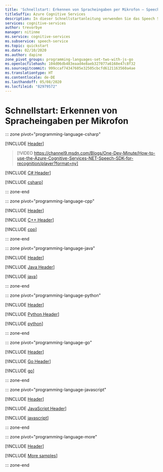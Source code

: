 ```yaml
---
title: 'Schnellstart: Erkennen von Spracheingaben per Mikrofon – Speech-Dienst'
titleSuffix: Azure Cognitive Services
description: In dieser Schnellstartanleitung verwenden Sie das Speech SDK zur interaktiven Erkennung von Sprache aus Audiodaten, die über ein Mikrofon erfasst wurden.
services: cognitive-services
author: trevorbye
manager: nitinme
ms.service: cognitive-services
ms.subservice: speech-service
ms.topic: quickstart
ms.date: 02/10/2020
ms.author: dapine
zone_pivot_groups: programming-languages-set-two-with-js-go
ms.openlocfilehash: 104d06db483eaad4e8aeb327077a6168e47c8f32
ms.sourcegitcommit: 999ccaf74347605e32505cbcfd6121163560a4ae
ms.translationtype: HT
ms.contentlocale: de-DE
ms.lasthandoff: 05/08/2020
ms.locfileid: "82979572"
---
```

# <a name="quickstart-recognize-speech-from-a-microphone"></a>Schnellstart: Erkennen von Spracheingaben per Mikrofon

::: zone pivot="programming-language-csharp"

[!INCLUDE [Header](../includes/quickstarts/from-microphone/header.md)]

> [!VIDEO https://channel9.msdn.com/Blogs/One-Dev-Minute/How-to-use-the-Azure-Cognitive-Services-NET-Speech-SDK-for-recognition/player?format=ny]

[!INCLUDE [C# Header](../includes/quickstarts/from-microphone/csharp/header.md)]

[!INCLUDE [csharp](../includes/quickstarts/from-microphone/csharp/csharp.md)]

::: zone-end

::: zone pivot="programming-language-cpp"

[!INCLUDE [Header](../includes/quickstarts/from-microphone/header.md)]

[!INCLUDE [C++ Header](../includes/quickstarts/from-microphone/cpp/header.md)]

[!INCLUDE [cpp](../includes/quickstarts/from-microphone/cpp/cpp.md)]

::: zone-end

::: zone pivot="programming-language-java"

[!INCLUDE [Header](../includes/quickstarts/from-microphone/header.md)]

[!INCLUDE [Java Header](../includes/quickstarts/from-microphone/java/header.md)]

[!INCLUDE [java](../includes/quickstarts/from-microphone/java/java.md)]

::: zone-end

::: zone pivot="programming-language-python"

[!INCLUDE [Header](../includes/quickstarts/from-microphone/header.md)]

[!INCLUDE [Python Header](../includes/quickstarts/from-microphone/python/header.md)]

[!INCLUDE [python](../includes/quickstarts/from-microphone/python/python.md)]

::: zone-end

::: zone pivot="programming-language-go"

[!INCLUDE [Header](../includes/quickstarts/from-microphone/header.md)]

[!INCLUDE [Go Header](../includes/quickstarts/from-microphone/go/header.md)]

[!INCLUDE [go](../includes/quickstarts/from-microphone/go/go.md)]

::: zone-end

::: zone pivot="programming-language-javascript"

[!INCLUDE [Header](../includes/quickstarts/from-microphone/header.md)]

[!INCLUDE [JavaScript Header](../includes/quickstarts/from-microphone/javascript/header.md)]

[!INCLUDE [javascript](../includes/quickstarts/from-microphone/javascript/javascript.md)]

::: zone-end

::: zone pivot="programming-language-more"

[!INCLUDE [Header](../includes/quickstarts/from-microphone/more/header.md)]

[!INCLUDE [More samples](../includes/quickstarts/from-microphone/more/more.md)]

::: zone-end
